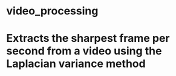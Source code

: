 # video_processing
# Extracts the sharpest frame per second from a video using the Laplacian variance method
